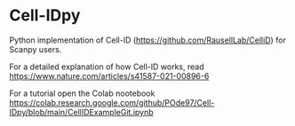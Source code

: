 # Cell-IDpy
Python implementation of Cell-ID (https://github.com/RausellLab/CelliD) for Scanpy users.

For a detailed explanation of how Cell-ID works, read  https://www.nature.com/articles/s41587-021-00896-6

For a tutorial open the Colab nootebook https://colab.research.google.com/github/POde97/Cell-IDpy/blob/main/CellIDExampleGit.ipynb 
